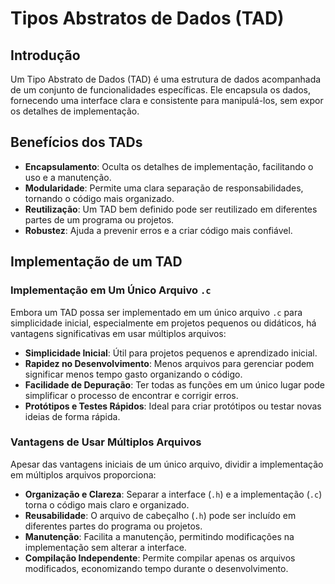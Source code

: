 # Tipos Abstratos de Dados (TAD)

## Introdução

Um Tipo Abstrato de Dados (TAD) é uma estrutura de dados acompanhada de um conjunto de funcionalidades específicas. Ele encapsula os dados, fornecendo uma interface clara e consistente para manipulá-los, sem expor os detalhes de implementação.

## Benefícios dos TADs

- **Encapsulamento**: Oculta os detalhes de implementação, facilitando o uso e a manutenção.
- **Modularidade**: Permite uma clara separação de responsabilidades, tornando o código mais organizado.
- **Reutilização**: Um TAD bem definido pode ser reutilizado em diferentes partes de um programa ou projetos.
- **Robustez**: Ajuda a prevenir erros e a criar código mais confiável.

## Implementação de um TAD

### Implementação em Um Único Arquivo `.c`

Embora um TAD possa ser implementado em um único arquivo `.c` para simplicidade inicial, especialmente em projetos pequenos ou didáticos, há vantagens significativas em usar múltiplos arquivos:

- **Simplicidade Inicial**: Útil para projetos pequenos e aprendizado inicial.
- **Rapidez no Desenvolvimento**: Menos arquivos para gerenciar podem significar menos tempo gasto organizando o código.
- **Facilidade de Depuração**: Ter todas as funções em um único lugar pode simplificar o processo de encontrar e corrigir erros.
- **Protótipos e Testes Rápidos**: Ideal para criar protótipos ou testar novas ideias de forma rápida.

### Vantagens de Usar Múltiplos Arquivos

Apesar das vantagens iniciais de um único arquivo, dividir a implementação em múltiplos arquivos proporciona:

- **Organização e Clareza**: Separar a interface (`.h`) e a implementação (`.c`) torna o código mais claro e organizado.
- **Reusabilidade**: O arquivo de cabeçalho (`.h`) pode ser incluído em diferentes partes do programa ou projetos.
- **Manutenção**: Facilita a manutenção, permitindo modificações na implementação sem alterar a interface.
- **Compilação Independente**: Permite compilar apenas os arquivos modificados, economizando tempo durante o desenvolvimento.

